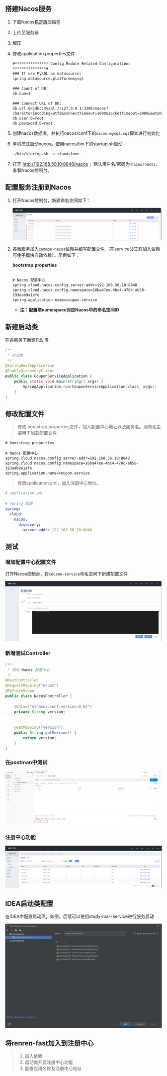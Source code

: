 



## 搭建Nacos服务

1. 下载Nacos[稳定版](https://github.com/alibaba/nacos/releases)压缩包

2. 上传至服务器

3. 解压

4. 修改application.properties文件

   ```properties
   #*************** Config Module Related Configurations ***************#
   ### If use MySQL as datasource:
   spring.datasource.platform=mysql
   
   ### Count of DB:
   db.num=1
   
   ### Connect URL of DB:
   db.url.0=jdbc:mysql://127.0.0.1:3306/nacos?characterEncoding=utf8&connectTimeout=1000&socketTimeout=3000&autoReconnect=true&useUnicode=true&useSSL=false&serverTimezone=UTC
   db.user.0=root
   db.password.0=root
   
   ```

5. 创建nacos数据库，并执行nacos/conf下的`nacos-mysql.sql`脚本进行初始化

6. 单机模式启动nacos。使用nacos/bin下的startup.sh启动

   ```bash
   ./bin/startup.sh -m standalone
   ```

7. 打开 http://192.168.50.10:8848/nacos ，默认用户名/密码为 `nacos/nacos`，查看Nacos控制台。





## 配置服务注册到Nacos

1. 打开Nacos控制台，新建命名空间如下：

   ![image-20210508233732872](11_注册中心与配置中心.assets/image-20210508233732872.png)

2. 各微服务加入`common-nacos`依赖并编写配置文件,（在service父工程加入依赖可使子模块自动依赖）。示例如下：

   **bootstrap.properties**

   ```properties
   
   # Nacos 配置中心
   spring.cloud.nacos.config.server-addr=192.168.56.10:8848
   spring.cloud.nacos.config.namespace=16ba47ee-4bc4-478c-ab58-193eab9a1efe
   spring.application.name=coupon-service
   
   ```

   - **注：配置项namespace对应Nacos中的命名空间ID**



## 新建启动类

在各服务下新建启动类

```java
/**
 * 启动类
 */
@SpringBootApplication
@EnableDiscoveryClient
public class CouponServiceApplication {
    public static void main(String[] args) {
        SpringApplication.run(CouponServiceApplication.class, args);
    }
}

```

## 修改配置文件

> 修改 bootstrap.properties文件，加入配置中心地址以及服务名。服务名主要用于加载配置文件

```properties
# bootstrap.properties

# Nacos 配置中心
spring.cloud.nacos.config.server-addr=192.168.56.10:8848
spring.cloud.nacos.config.namespace=16ba47ee-4bc4-478c-ab58-193eab9a1efe
spring.application.name=coupon-service
```





> 修改application.yml，加入注册中心地址。

```yaml
# application.yml

# Spring 配置
spring:
  cloud:
    nacos:
      discovery:
        server-addr: 192.168.56.10:8848
```



## 测试

### 增加配置中心配置文件

打开Nacos控制台，在`coupon-service`命名空间下新建配置文件

![image-20210509082453613](11_注册中心与配置中心.assets/image-20210509082453613.png)



### 新增测试Controller

```java
/**
 * 测试 Nacos 配置中心
 */
@RestController
@RequestMapping("nacos")
@RefreshScope
public class NacosController {

    @Value("${nacos.conf.version:0.0}")
    private String version;


    @GetMapping("version")
    public String getVersion() {
        return version;
    }
}
```



### 在postman中测试

![image-20210509082704786](11_注册中心与配置中心.assets/image-20210509082704786.png)



### 注册中心功能

![image-20210509083533388](11_注册中心与配置中心.assets/image-20210509083533388.png)



## IDEA启动类配置

在IDEA中配置启动项，如图，后续可以使用study-mall-service进行服务启动

![image-20210509083745539](11_注册中心与配置中心.assets/image-20210509083745539.png)



## 将renren-fast加入到注册中心

> 1. 加入依赖
> 2. 启动类开启注册中心功能
> 3. 配置应用名称及注册中心地址

